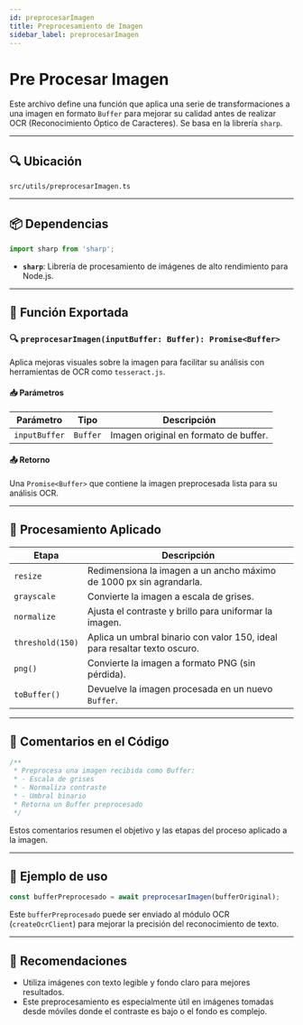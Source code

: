 ```yaml
---
id: preprocesarImagen
title: Preprocesamiento de Imagen
sidebar_label: preprocesarImagen
---
```


# Pre Procesar Imagen

Este archivo define una función que aplica una serie de transformaciones a una imagen en formato `Buffer` para mejorar su calidad antes de realizar OCR (Reconocimiento Óptico de Caracteres). Se basa en la librería `sharp`.

---

## 🔍 Ubicación

`src/utils/preprocesarImagen.ts`

---

## 📦 Dependencias

```ts
import sharp from 'sharp';
````

* **`sharp`**: Librería de procesamiento de imágenes de alto rendimiento para Node.js.

---

## 🔧 Función Exportada

### 🔍 `preprocesarImagen(inputBuffer: Buffer): Promise<Buffer>`

Aplica mejoras visuales sobre la imagen para facilitar su análisis con herramientas de OCR como `tesseract.js`.

#### 📥 Parámetros

| Parámetro     | Tipo     | Descripción                           |
| ------------- | -------- | ------------------------------------- |
| `inputBuffer` | `Buffer` | Imagen original en formato de buffer. |

#### 📤 Retorno

Una `Promise<Buffer>` que contiene la imagen preprocesada lista para su análisis OCR.

---

## 🧪 Procesamiento Aplicado

| Etapa            | Descripción                                                               |
| ---------------- | ------------------------------------------------------------------------- |
| `resize`         | Redimensiona la imagen a un ancho máximo de 1000 px sin agrandarla.       |
| `grayscale`      | Convierte la imagen a escala de grises.                                   |
| `normalize`      | Ajusta el contraste y brillo para uniformar la imagen.                    |
| `threshold(150)` | Aplica un umbral binario con valor 150, ideal para resaltar texto oscuro. |
| `png()`          | Convierte la imagen a formato PNG (sin pérdida).                          |
| `toBuffer()`     | Devuelve la imagen procesada en un nuevo `Buffer`.                        |

---

## 🧾 Comentarios en el Código

```ts
/**
 * Preprocesa una imagen recibida como Buffer:
 * - Escala de grises
 * - Normaliza contraste
 * - Umbral binario
 * Retorna un Buffer preprocesado
 */
```

Estos comentarios resumen el objetivo y las etapas del proceso aplicado a la imagen.

---

## 🎯 Ejemplo de uso

```ts
const bufferPreprocesado = await preprocesarImagen(bufferOriginal);
```

Este `bufferPreprocesado` puede ser enviado al módulo OCR (`createOcrClient`) para mejorar la precisión del reconocimiento de texto.

---

## 🧠 Recomendaciones

* Utiliza imágenes con texto legible y fondo claro para mejores resultados.
* Este preprocesamiento es especialmente útil en imágenes tomadas desde móviles donde el contraste es bajo o el fondo es complejo.

